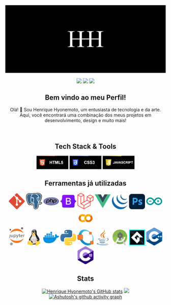<div align="center"> 

<img src="image/Wallpaper.jpg">

<a href="mailto:ifhenriquehyonemoto@gmail.com" target="_blank"> <img src="https://img.shields.io/badge/Gmail-D14836?style=for-the-badge&logo=gmail&logoColor=white"></a>
<a href="https://www.linkedin.com/in/henrique-hyonemoto-689002221/" target="_blank"> <img src="https://img.shields.io/badge/LinkedIn-0077B5?style=for-the-badge&logo=linkedin&logoColor=white"></a>
<a href="https://www.youtube.com/@HenriqueHyonemoto" target="_blank"> <img src="https://img.shields.io/badge/YouTube-FF0000?style=for-the-badge&logo=youtube&logoColor=white"></a>

</div>

<div align="center">

## Bem vindo ao meu Perfil!

Olá! 👋 Sou Henrique Hyonemoto, um entusiasta de tecnologia e da arte. Aqui, você encontrará uma combinação dos meus projetos em desenvolvimento, design e muito mais!

</div>

<br>

<div align="center">

## Tech Stack & Tools

<img src="image/Btn_HTML5.gif" width="100px">
<img src="image/Btn_CSS3.gif" width="100px">
<img src="image/Btn_JAVASCRIPT.gif" width="100px">

</div>

<div align="center">

## Ferramentas já utilizadas

<img src ="image/git.png" width=50px>
<img src ="image/postgresql.png" width=50px>
<img src ="image/php.png" width=50px>
<img src ="image/bootstrap.png" width=50px>
<img src ="image/laravel.png" width=50px>
<img src ="image/vue.png" width=50px>
<img src ="image/jquery.png" width=50px>
<img src ="image/photoshop.png" width=50px>
<img src ="image/arduino.png" width=50px>
<img src ="image/collab.png" width=50px>
<br>
<img src ="image/jupyter.png" width=50px>
<img src ="image/linux.png" width=50px>
<img src ="image/docker.png" width=50px>
<img src ="image/python.png" width=50px>
<img src ="image/octave.png" width=50px>
<img src ="image/java.png" width=50px>
<img src ="image/androidstudio.png" width=50px>
<img src ="image/game-maker2.png" width=50px>
<img src ="image/cpp.png" width=50px>
<img src ="image/c-sharp.png" width=50px>
<br>

</div>

<div align="Center">

## Stats

[![Henrique Hyonemoto's GitHub stats](https://github-readme-stats.vercel.app/api?username=HenriqueHyonemoto&theme=midnight-purple&bg_color=00000000&hide_border=true&text)](https://github.com/anuraghazra/github-readme-stats)
<img src ="https://github-readme-stats.vercel.app/api/top-langs/?username=HenriqueHyonemoto&layout=compact&theme=midnight-purple&bg_color=00000000&hide=makefile,JupyterNotebook&hide_border=true" width=355px>
<br>
[![Ashutosh's github activity graph](https://github-readme-activity-graph.vercel.app/graph?username=HenriqueHyonemoto&theme=high-contrast&line=9745f5&bg_color=transparent&hide_border=true&point=9745f5&title_color=9745f5&grid=true)](https://github.com/ashutosh00710/github-readme-activity-graph)

</div>





